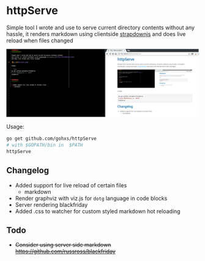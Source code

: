 # httpServe

Simple tool I wrote and use to serve current directory contents without
any hassle, it renders markdown using clientside [strapdownjs](http://strapdownjs.com/)
and does live reload when files changed

![split](doc/split.png)

Usage:

```bash
go get github.com/gohxs/httpServe
# with $GOPATH/bin in  $PATH
httpServe
```

## Changelog

* Added support for live reload of certain files
  * markdown
* Render graphviz with viz.js for `dotg` language in code blocks
* Server rendering blackfriday
* Added .css to watcher for custom styled markdown hot reloading

## Todo

* ~~Consider using server side markdown https://github.com/russross/blackfriday~~

